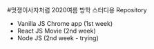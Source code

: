 #멋쟁이사자처럼 2020여름 방학 스터디용 Repository

- Vanilla JS Chrome app (1st week)
- React JS Movie (2nd week)
- Node JS (2nd week - trying)
